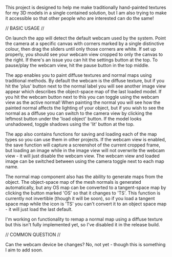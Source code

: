 This project is designed to help me make traditionally hand-painted textures for my 3D models in a single contained solution, but I am also trying to make it accessible so that other people who are interested can do the same!

// BASIC USAGE //

On launch the app will detect the default webcam used by the system. Point the camera at a specific canvas with corners marked by a single distinctive colour, then drag the sliders until only those corners are white. If set up properly, you should see your webcam view cropped to only the canvas to the right. If there's an issue you can hit the settings button at the top. To pause/play the webcam view, hit the pause button in the top middle.

The app enables you to paint diffuse textures and normal maps using traditional methods. By default the webcam is the diffuse texture, but if you hit the 'plus' button next to the normal label you will see another image view appear which describes the object-space map of the last loaded model. If you hit the webcam button next to this you can toggle using the webcam view as the active normal! When painting the normal you will see how the painted normal affects the lighting of your object, but if you wish to see the normal as a diffuse you can switch to the camera view by clicking the leftmost button under the 'load object' button. If the model looks unshadowed, toggle shadows using the 'lit' button at the top. 

The app also contains functions for saving and loading each of the map types so you can use them in other projects. If the webcam view is enabled, the save function will capture a screenshot of the current cropped frame, but loading an image while in the image view will not overwrite the webcam view - it will just disable the webcam view. The webcam view and loaded image can be switched between using the camera toggle next to each map name. 

The normal map component also has the ability to generate maps from the object. The object-space map of the mesh normals is generated automatically, but any OS map can be converted to a tangent-space map by clicking the button marked 'OS' so that it changes to 'TS'. This function is currently not invertible (though it will be soon), so if you load a tangent space map while the icon is 'TS' you can't convert it to an object space map - it will just load the last default. 

I'm working on functionality to remap a normal map using a diffuse texture but this isn't fully implemented yet, so I've disabled it in the release build.

// COMMON QUESTION //

Can the webcam device be changes? No, not yet - though this is something I aim to add soon.
